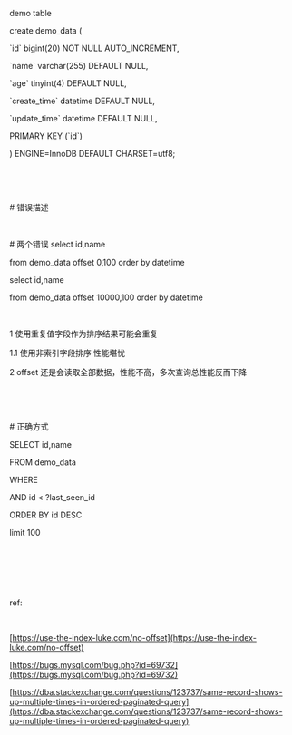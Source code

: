 demo table

create demo\_data (

 \`id\` bigint(20) NOT NULL AUTO\_INCREMENT,

 \`name\` varchar(255) DEFAULT NULL,

 \`age\` tinyint(4) DEFAULT NULL,

 \`create\_time\` datetime DEFAULT NULL,

 \`update\_time\` datetime DEFAULT NULL,

 PRIMARY KEY (\`id\`)

 ) ENGINE=InnoDB DEFAULT CHARSET=utf8;

​

​

\# 错误描述
​

​

\# 两个错误
select id,name

from demo\_data offset 0,100 order by datetime

select id,name

from demo\_data offset 10000,100 order by datetime

​

1 使用重复值字段作为排序结果可能会重复

1.1 使用非索引字段排序 性能堪忧

2 offset 还是会读取全部数据，性能不高，多次查询总性能反而下降

​

​

\# 正确方式

SELECT id,name

 FROM demo\_data

 WHERE

 AND id < ?last\_seen\_id

 ORDER BY id DESC

 limit 100

​

​

​

ref:

​

[https://use-the-index-luke.com/no-offset](https://use-the-index-luke.com/no-offset)

[https://bugs.mysql.com/bug.php?id=69732](https://bugs.mysql.com/bug.php?id=69732)

[https://dba.stackexchange.com/questions/123737/same-record-shows-up-multiple-times-in-ordered-paginated-query](https://dba.stackexchange.com/questions/123737/same-record-shows-up-multiple-times-in-ordered-paginated-query)